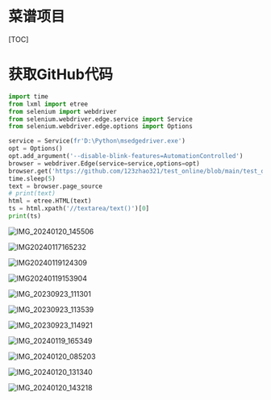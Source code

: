 # 菜谱项目

[TOC]



# 获取GitHub代码

```py
import time
from lxml import etree
from selenium import webdriver
from selenium.webdriver.edge.service import Service
from selenium.webdriver.edge.options import Options

service = Service(fr'D:\Python\msedgedriver.exe')
opt = Options()
opt.add_argument('--disable-blink-features=AutomationControlled')
browser = webdriver.Edge(service=service,options=opt)
browser.get('https://github.com/123zhao321/test_online/blob/main/test_online/123.txt')
time.sleep(5)
text = browser.page_source
# print(text)
html = etree.HTML(text)
ts = html.xpath('//textarea/text()')[0]
print(ts)
```

![IMG_20240120_145506](./IMG_20240120_145506.jpg)

![IMG20240117165232](./IMG20240117165232.jpg)

![IMG20240119124309](./IMG20240119124309.jpg)

![IMG20240119153904](./IMG20240119153904.jpg)

![IMG_20230923_111301](./IMG_20230923_111301.jpg)

![IMG_20230923_113539](./IMG_20230923_113539.jpg)

![IMG_20230923_114921](./IMG_20230923_114921.jpg)

![IMG_20240119_165349](./IMG_20240119_165349.jpg)

![IMG_20240120_085203](./IMG_20240120_085203.jpg)

![IMG_20240120_131340](./IMG_20240120_131340.jpg)

![IMG_20240120_143218](./IMG_20240120_143218.jpg)